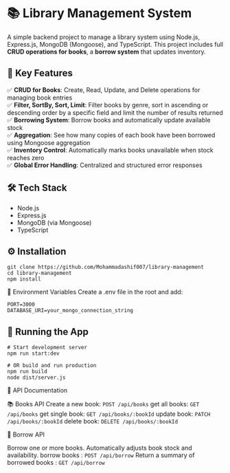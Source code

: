 # 📚 Library Management System

A simple backend project to manage a library system using Node.js, Express.js, MongoDB (Mongoose), and TypeScript. This project includes full **CRUD operations for books**, a **borrow system** that updates inventory.

## 🚀 Key Features
✅ **CRUD for Books**: Create, Read, Update, and Delete operations for managing book entries  
✅ **Filter, SortBy, Sort, Limit**: Filter books by genre, sort in ascending or descending order by a specific field and limit the number of results returned
✅ **Borrowing System**: Borrow books and automatically update available stock  
✅ **Aggregation**: See how many copies of each book have been borrowed using Mongoose aggregation  
✅ **Inventory Control**: Automatically marks books unavailable when stock reaches zero  
✅ **Global Error Handling**: Centralized and structured error responses  



## 🛠 Tech Stack
- Node.js
- Express.js
- MongoDB (via Mongoose)
- TypeScript



## ⚙️ Installation

```
git clone https://github.com/Mohammadashif007/library-management
cd library-management
npm install

```


🔐 Environment Variables
Create a .env file in the root and add:

```
PORT=3000
DATABASE_URI=your_mongo_connection_string
```


## 🧪 Running the App

```
# Start development server
npm run start:dev

# OR build and run production
npm run build
node dist/server.js
```

📘 API Documentation

📚 Books API
Create a new book: `POST /api/books`
get all books: `GET /api/books`
get single book: `GET /api/books/:bookId`
update book: `PATCH /api/books/:bookId`
delete book: `DELETE /api/books/:bookId`

📙 Borrow API

Borrow one or more books. Automatically adjusts book stock and availability.
borrow books : `POST /api/borrow`
Return a summary of borrowed books : `GET /api/borrow`





